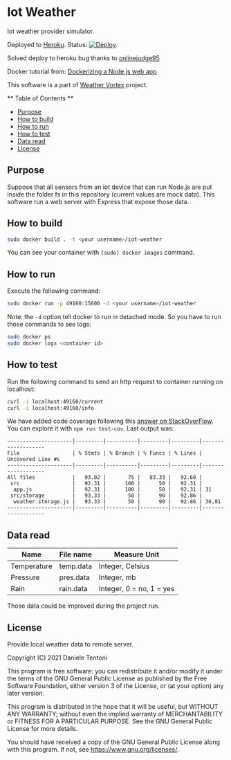 # Iot Weather

Iot weather provider simulator.

Deployed to [Heroku](https://iot-weather-simulator.herokuapp.com/info). Status: [![Deploy](https://github.com/Weather-Forecast-Aggregator/iot-weather/actions/workflows/deploy.yml/badge.svg?branch=main)](https://github.com/Weather-Forecast-Aggregator/iot-weather/actions/workflows/deploy.yml).

Solved deploy to heroku bug thanks to [onlinejudge95](https://github.com/AkhileshNS/heroku-deploy/issues/92#issuecomment-841797339)

Docker tutorial from: [Dockerizing a Node.js web app](https://nodejs.org/en/docs/guides/nodejs-docker-webapp/)

This software is a part of [Weather Vortex](https://github.com/Weather-Vortex) project.

** Table of Contents **

- [Purpose](#purpose)
- [How to build](#how-to-build)
- [How to run](#how-to-run)
- [How to test](#how-to-test)
- [Data read](#data-read)
- [License](#license)

## Purpose

Suppose that all sensors from an iot device that can run Node.js are put inside the folder fs in this repository (current values are mock data). This software run a web server with Express that expose those data.

## How to build

```sh
sudo docker build . -t <your username>/iot-weather
```

You can see your container with `[sudo] docker images` command.

## How to run

Execute the following command:

```sh
sudo docker run -p 49160:15600 -d <your username>/iot-weather
```

Note: the `-d` option tell docker to run in detached mode. So you have to run those commands to see logs:

```sh
sudo docker ps
sudo docker logs <container id>
```

## How to test

Run the following command to send an http request to container running on localhost:

```sh
curl -i localhost:49160/current
curl -i localhost:49160/info
```

We have added code coverage following this [answer on StackOverFlow](https://stackoverflow.com/a/44971351). You can explore it with `npm run test-cov`. Last output was:

```
---------------------|---------|----------|---------|---------|-------------------
File                 | % Stmts | % Branch | % Funcs | % Lines | Uncovered Line #s
---------------------|---------|----------|---------|---------|-------------------
All files            |   93.02 |       75 |   83.33 |   92.68 |
 src                 |   92.31 |      100 |      50 |   92.31 |
  app.js             |   92.31 |      100 |      50 |   92.31 | 31
 src/storage         |   93.33 |       50 |      90 |   92.86 |
  weather.storage.js |   93.33 |       50 |      90 |   92.86 | 36,81
---------------------|---------|----------|---------|---------|-------------------
```

## Data read

| Name        | File name | Measure Unit             |
| ----------- | --------- | ------------------------ |
| Temperature | temp.data | Integer, Celsius         |
| Pressure    | pres.data | Integer, mb              |
| Rain        | rain.data | Integer, 0 = no, 1 = yes |

Those data could be improved during the project run.

## License

Provide local weather data to remote server.

Copyright (C) 2021 Daniele Tentoni

This program is free software: you can redistribute it and/or modify
it under the terms of the GNU General Public License as published by
the Free Software Foundation, either version 3 of the License, or
(at your option) any later version.

This program is distributed in the hope that it will be useful,
but WITHOUT ANY WARRANTY; without even the implied warranty of
MERCHANTABILITY or FITNESS FOR A PARTICULAR PURPOSE. See the
GNU General Public License for more details.

You should have received a copy of the GNU General Public License
along with this program. If not, see <https://www.gnu.org/licenses/>.
